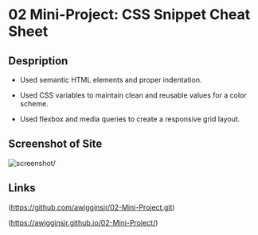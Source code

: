 # 02 Mini-Project: CSS Snippet Cheat Sheet

## Despription 

* Used semantic HTML elements and proper indentation.

* Used CSS variables to maintain clean and reusable values for a color scheme.

* Used flexbox and media queries to create a responsive grid layout.

## Screenshot of Site
<img scr=./assets/css/miniproject2.png alt=screenshot/>

## Links

(https://github.com/awigginsjr/02-Mini-Project.git)

(https://awigginsjr.github.io/02-Mini-Project/)